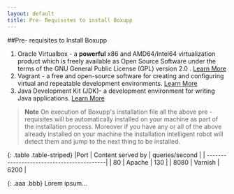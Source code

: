 ```yaml
---
layout: default
title: Pre- Requisites to install Boxupp
---
```


##Pre- requisites to Install Boxupp

1. Oracle Virtualbox - a **powerful** x86 and AMD64/Intel64 virtualization product which  is freely available as Open Source Software under the terms of the GNU General Public License (GPL) version 2.0 . [Learn More](https://www.virtualbox.org/)
2. Vagrant - a  free and open-source software for creating and configuring virtual and repeatable development environments. [Learn More](https://www.vagrantup.com/)
3. Java Development Kit (JDK)- a development environment for writing Java applications. [Learn More](http://www.oracle.com/technetwork/java/javase/downloads/jdk7-downloads-1880260.html)

>**Note**  On execution of Boxupp's installation file  all the above pre -requisites will be automatically installed on your machine as part of the installation process. Moreover if you have any or all of the above already installed on your machine the installation intelligent robot  will detect them and jump to the next thing to be installed.

{: .table .table-striped}
|Port  | Content served by | queries/second |
| ------------------------------------------|
| 80   | Apache            | 130            |
| 8080 | Varnish           | 6200           |


{: .aaa .bbb}
Lorem ipsum...

